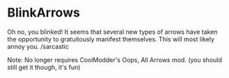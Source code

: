 # BlinkArrows
Oh no, you blinked!
It seems that several new types of arrows have taken the opportunity to gratuitously manifest themselves.
This will most likely annoy you. /sarcastic

  Note: No longer requires CoolModder's Oops, All Arrows mod. (you should still get it though, it's fun)
